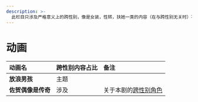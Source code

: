 ```yaml
---
description: >-
  此栏目只涉及严格意义上的跨性别，像是女装，性转，扶她一类的内容（在与跨性别无关时）不会被收集。举例来说，命运石之门里的漆原琉华虽然具有「伪娘」属性，但其本人也有想成为女生的想法，因此会被收录；笨蛋测验召唤兽中的吉井明久也具有「伪娘」属性，但其本人没有透露过想改变性别的想法，因此不会被收录。然而不幸的是，在很多作品中，作者并没有阐明涉及「伪娘」属性的角色究竟是跨性别者还是异装者
---
```


# 动画



| 动画名 | 跨性别内容占比 | 备注 |
| :--- | :--- | :--- |
| **放浪男孩** | 主题 |  |
| **佐贺偶像是传奇** | 涉及 | 关于本剧的[跨性别角色](https://zh.moegirl.org.cn/zh-tw/%E6%98%9F%E5%B7%9D%E8%8E%89%E8%8E%89) |



